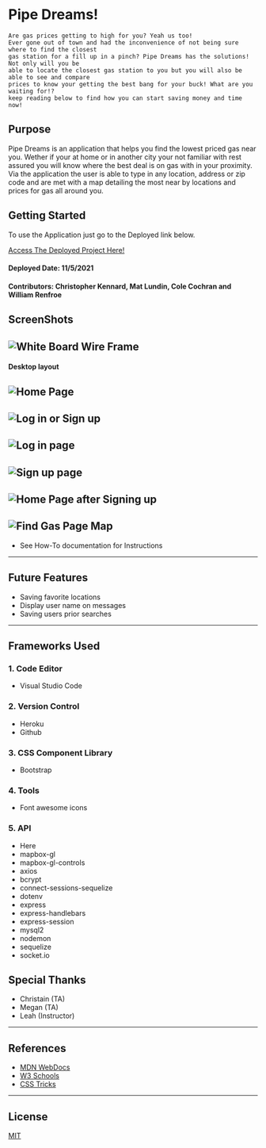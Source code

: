 
# Pipe Dreams!
```
Are gas prices getting to high for you? Yeah us too! 
Ever gone out of town and had the inconvenience of not being sure where to find the closest
gas station for a fill up in a pinch? Pipe Dreams has the solutions! Not only will you be
able to locate the closest gas station to you but you will also be able to see and compare
prices to know your getting the best bang for your buck! What are you waiting for!?
keep reading below to find how you can start saving money and time now! 
```
## Purpose
Pipe Dreams is an application that helps you find the lowest priced gas near you. Wether if your at home or in another city your not familiar with rest assured you will know where the best deal is on gas with in your proximity. Via the application the user is able to type in any location, address or zip code and are met with a map detailing the most near by locations and prices for gas all around you.
## Getting Started
To use the Application just go to the Deployed link below. 

[Access The Deployed Project Here!](https://pipe-dreams.herokuapp.com/)
#### Deployed Date: 11/5/2021 
#### Contributors: Christopher Kennard, Mat Lundin, Cole Cochran and William Renfroe

## ScreenShots

![White Board Wire Frame](./public/images/wireframe.jpg)
---
#### Desktop layout

![Home Page](./public/images/pipedreamshomepage.PNG)
---
![Log in or Sign up](./public/images/pipedreamsloginorsignup.PNG)
---
![Log in page](./public/images/pipedreamsloginpage.PNG)
---
![Sign up page](./public/images/pipedreamssignuppage.PNG)
---
![Home Page after Signing up](./public/images/pipedreamsafterloginhomepage.PNG)
---
![Find Gas Page Map](./public/images/pipedreamsmappage.PNG)
---
* See How-To documentation for Instructions
---
## Future Features
+ Saving favorite locations
+ Display user name on messages
+ Saving  users prior searches
---
## Frameworks Used
### 1. <b>Code Editor</b>
+ Visual Studio Code
### 2. <b>Version Control</b>
+ Heroku
+ Github
### 3. <b>CSS Component Library</b>
+ Bootstrap
### 4. <b>Tools</b>
+ Font awesome icons

### 5. <b>API</b>
+ Here 
+ mapbox-gl
+ mapbox-gl-controls
+ axios
+ bcrypt
+ connect-sessions-sequelize
+ dotenv
+ express
+ express-handlebars
+ express-session
+ mysql2
+ nodemon
+ sequelize
+ socket.io

## Special Thanks
+ Christain (TA)
+ Megan (TA)
+ Leah (Instructor)
---
## References
+ [MDN WebDocs](https://developer.mozilla.org/en-US/)
+ [W3 Schools](https://www.w3schools.com/)
+ [CSS Tricks](https://css-tricks.com/)
---
## License
[MIT](https://choosealicense.com/licenses/mit/)

